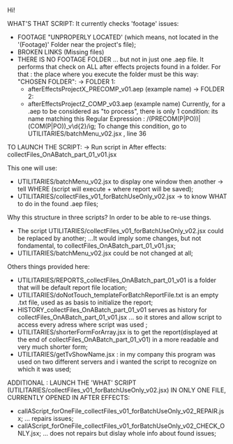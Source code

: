 Hi!

WHAT'S THAT SCRIPT:
It currently checks 'footage' issues:
  - FOOTAGE "UNPROPERLY LOCATED' (which means, not located in the '(Footage)' Folder near the project's file);
  - BROKEN LINKS (Missing files)
  - THERE IS NO FOOTAGE FOLDER
... but not in just one .aep file. It performs that check on ALL after effects projects found in a folder.
For that : the place where you execute the folder must be this way:
"CHOSEN FOLDER":
  -> FOLDER 1:
      - afterEffectsProjectX_PRECOMP_v01.aep (example name)
 -> FOLDER 2:
      - afterEffectsProjectZ_COMP_v03.aep (example name)
Currently, for a .aep to be considered as "to process", there is only 1 condition: its name matching this Regular Expression : /(PRECOM(P|PO))|(COM(P|PO))_v\d{2}/ig;
To change this condition, go to UTILITARIES/batchMenu_v02.jsx , line 36


TO LAUNCH THE SCRIPT:
-> Run script in After effects:
collectFiles_OnABatch_part_01_v01.jsx



This one will use:
- UTILITARIES/batchMenu_v02.jsx to display one window then another -> tell WHERE (script will execute + where report will be saved);
- UTILITARIES/collectFiles_v01_forBatchUseOnly_v02.jsx -> to know WHAT to do in the found .aep files;

Why this structure in three scripts?
In order to be able to re-use things.
* The script UTILITARIES/collectFiles_v01_forBatchUseOnly_v02.jsx could be replaced by another;
  ...It would imply some changes, but not fondamental, to collectFiles_OnABatch_part_01_v01.jsx;
* UTILITARIES/batchMenu_v02.jsx could be not changed at all;

Others things provided here:
- UTILITARIES/REPORTS_collectFiles_OnABatch_part_01_v01 is a folder that will be default report file location;
- UTILITARIES/doNotTouch_templateForBatchReportFile.txt is an empty .txt file, used as as basis to initialize the report;
- HISTORY_collectFiles_OnABatch_part_01_v01 serves as history for collectFiles_OnABatch_part_01_v01.jsx
  ... so it stores and allow script to access every adress where script was used ;
- UTILITARIES/shorterFormForArray.jsx is to get the report(displayed at the end of collectFiles_OnABatch_part_01_v01) in a more readable and very much shorter form;
- UTILITARIES/getTvShowName.jsx : in my company this program was used on two different servers and i wanted the script to recognize on which it was used;

ADDITIONAL : LAUNCH THE 'WHAT' SCRIPT (UTILITARIES/collectFiles_v01_forBatchUseOnly_v02.jsx) IN ONLY ONE FILE, CURRENTLY OPENED IN AFTER EFFECTS:
- callAScript_forOneFile_collectFiles_v01_forBatchUseOnly_v02_REPAIR.jsx;
  ... repairs issues;
- callAScript_forOneFile_collectFiles_v01_forBatchUseOnly_v02_CHECK_ONLY.jsx;
  ... does not repairs but dislay whole info about found issues;
